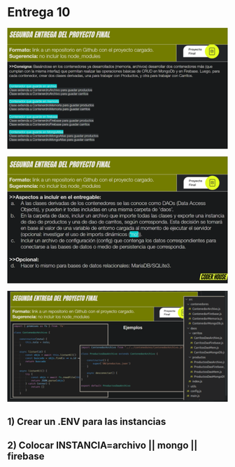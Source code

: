 # Entrega 10

![Ejercicio redactado](./Pics/entrega-10-imagen-1.png)

![Ejercicio redactado](./Pics/entrega-10-imagen-2.png)

![Ejercicio redactado](./Pics/entrega-10-imagen-3.png)

## 1) Crear un .ENV para las instancias

## 2) Colocar INSTANCIA=archivo || mongo || firebase
